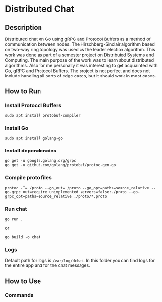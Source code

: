 # Distributed Chat

## Description

Distributed chat on Go using gRPC and Protocol Buffers as a method of communication between nodes. 
The Hirschberg-Sinclair algorithm based on two-way ring topology was used as the leader election algorithm. 
This work was done as part of a semester project on Distributed Systems and Computing. 
The main purpose of the work was to learn about distributed algorithms.
Also for me personally it was interesting to get acquainted with Go, gRPC and Protocol Buffers. 
The project is not perfect and does not include handling all sorts of edge cases, but it should work in most cases.

## How to Run

### Install Protocol Buffers

    sudo apt install protobuf-compiler

### Install Go

    sudo apt install golang-go

### Install dependencies

    go get -u google.golang.org/grpc
    go get -u github.com/golang/protobuf/protoc-gen-go

### Compile proto files

    protoc -I=./proto --go_out=./proto --go_opt=paths=source_relative --go-grpc_out=require_unimplemented_servers=false:./proto --go-grpc_opt=paths=source_relative ./proto/*.proto

### Run chat

    go run .

or

    go build -o chat

### Logs

Default path for logs is `/var/log/dchat`. 
In this folder you can find logs for the entire app and for the chat messages.

## How to Use

### Commands



